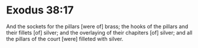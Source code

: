 # Exodus 38:17

And the sockets for the pillars [were of] brass; the hooks of the pillars and their fillets [of] silver; and the overlaying of their chapiters [of] silver; and all the pillars of the court [were] filleted with silver.